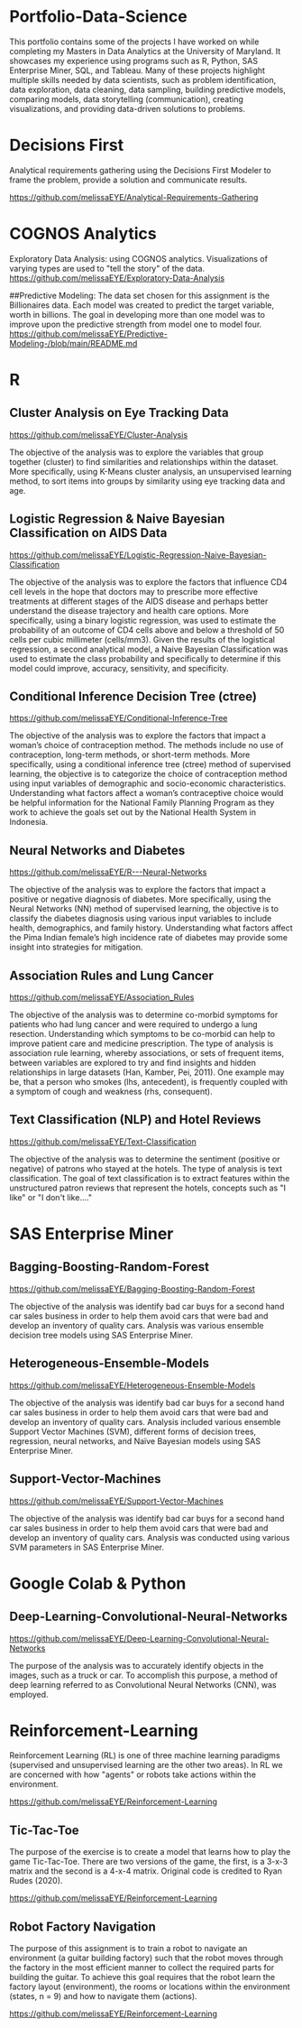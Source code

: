 # Portfolio-Data-Science
This portfolio contains some of the projects I have worked on while completing my Masters in Data Analytics at the University of Maryland. It showcases my experience using programs such as R, Python, SAS Enterprise Miner, SQL, and Tableau. Many of these projects highlight multiple skills needed by data scientists, such as problem identification, data exploration, data cleaning, data sampling, building predictive models, comparing models, data storytelling (communication), creating visualizations, and providing data-driven solutions to problems.

# Decisions First

Analytical requirements gathering using the Decisions First Modeler to frame the problem, provide a solution and communicate results.

https://github.com/melissaEYE/Analytical-Requirements-Gathering

# COGNOS Analytics

Exploratory Data Analysis: using COGNOS analytics. Visualizations of varying types are used to "tell the story" of the data. https://github.com/melissaEYE/Exploratory-Data-Analysis

##Predictive Modeling: 
The data set chosen for this assignment is the Billionaires data. Each model was created to predict the target variable, worth in billions. The goal in developing more than one model was to improve upon the predictive strength from model one to model four. https://github.com/melissaEYE/Predictive-Modeling-/blob/main/README.md

# R

## Cluster Analysis on Eye Tracking Data

https://github.com/melissaEYE/Cluster-Analysis


The objective of the analysis was to explore the variables that group together (cluster) to find similarities and relationships within the dataset. More specifically, using K-Means cluster analysis, an unsupervised learning method, to sort items into groups by similarity using eye tracking data and age. 


## Logistic Regression & Naive Bayesian Classification on AIDS Data

https://github.com/melissaEYE/Logistic-Regression-Naive-Bayesian-Classification

The objective of the analysis was to explore the factors that influence CD4 cell levels in the hope that doctors may to prescribe more effective treatments at different stages of the AIDS disease and perhaps better understand the disease trajectory and health care options. More specifically, using a binary logistic regression, was used to estimate the probability of an outcome of CD4 cells above and below a threshold of 50 cells per cubic millimeter (cells/mm3). Given the results of the logistical regression, a second analytical model, a Naive Bayesian Classification was used to estimate the class probability and specifically to determine if this model could improve, accuracy, sensitivity, and specificity.


## Conditional Inference Decision Tree (ctree) 

https://github.com/melissaEYE/Conditional-Inference-Tree

The objective of the analysis was to explore the factors that impact a woman’s choice of contraception method. The methods include no use of contraception, long-term methods, or short-term methods. More specifically, using a conditional inference tree (ctree) method of supervised learning, the objective is to categorize the choice of contraception method using input variables of demographic and socio-economic characteristics. Understanding what factors affect a woman’s contraceptive choice would be helpful information for the National Family Planning Program as they work to achieve the goals set out by the National Health System in Indonesia.


## Neural Networks and Diabetes

https://github.com/melissaEYE/R---Neural-Networks

The objective of the analysis was to explore the factors that impact a positive or negative diagnosis of diabetes. More specifically, using the Neural Networks (NN) method of supervised learning, the objective is to classify the diabetes diagnosis using various input variables to include health, demographics, and family history. Understanding what factors affect the Pima Indian female’s high incidence rate of diabetes may provide some insight into strategies for mitigation.


## Association Rules and Lung Cancer

https://github.com/melissaEYE/Association_Rules

The objective of the analysis was to determine co-morbid symptoms for patients who had lung cancer and were required to undergo a lung resection. Understanding which symptoms to be co-morbid can help to improve patient care and medicine prescription. The type of analysis is association rule learning, whereby associations, or sets of frequent items, between variables are explored to try and find insights and hidden relationships in large datasets (Han, Kamber, Pei, 2011). One example may be, that a person who smokes (lhs, antecedent), is frequently coupled with a symptom of cough and weakness (rhs, consequent).


## Text Classification (NLP) and Hotel Reviews

https://github.com/melissaEYE/Text-Classification

The objective of the analysis was to determine the sentiment (positive or negative) of patrons who stayed at the hotels. The type of analysis is text classification. The goal of text classification is to extract features within the unstructured patron reviews that represent the hotels, concepts such as "I like" or "I don't like...."

# SAS Enterprise Miner

## Bagging-Boosting-Random-Forest

https://github.com/melissaEYE/Bagging-Boosting-Random-Forest

The objective of the analysis was identify bad car buys for a second hand car sales business in order to help them avoid cars that were bad and develop an inventory of quality cars. Analysis was various ensemble decision tree models using SAS Enterprise Miner. 

## Heterogeneous-Ensemble-Models

https://github.com/melissaEYE/Heterogeneous-Ensemble-Models

The objective of the analysis was identify bad car buys for a second hand car sales business in order to help them avoid cars that were bad and develop an inventory of quality cars. Analysis included various ensemble Support Vector Machines (SVM), different forms of decision trees, regression, neural networks, and Naïve Bayesian models using SAS Enterprise Miner. 

## Support-Vector-Machines

 https://github.com/melissaEYE/Support-Vector-Machines
 
The objective of the analysis was identify bad car buys for a second hand car sales business in order to help them avoid cars that were bad and develop an inventory of quality cars. Analysis was conducted using various SVM parameters in SAS Enterprise Miner.

# Google Colab & Python 

## Deep-Learning-Convolutional-Neural-Networks

https://github.com/melissaEYE/Deep-Learning-Convolutional-Neural-Networks

The purpose of the analysis was to accurately identify objects in the images, such as a truck or car. To accomplish this purpose, a method of deep learning referred to as Convolutional Neural Networks (CNN), was employed.

# Reinforcement-Learning
Reinforcement Learning (RL) is one of three machine learning paradigms (supervised and unsupervised learning are the other two areas). In RL we are concerned with how "agents" or robots take actions within the environment.  

https://github.com/melissaEYE/Reinforcement-Learning

## Tic-Tac-Toe

The purpose of the exercise is to create a model that learns how to play the game Tic-Tac-Toe. There are two versions of the game, the first, is a 3-x-3 matrix and the second is a 4-x-4 matrix. Original code is credited to Ryan Rudes (2020). 

https://github.com/melissaEYE/Reinforcement-Learning

## Robot Factory Navigation 

The purpose of this assignment is to train a robot to navigate an environment (a guitar building factory) such that the robot moves through the factory in the most efficient manner to collect the required parts for building the guitar. To achieve this goal requires that the robot learn the factory layout (environment), the rooms or locations within the environment (states, n = 9) and how to navigate them (actions).  

https://github.com/melissaEYE/Reinforcement-Learning
